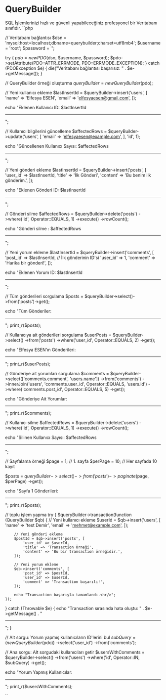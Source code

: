 # QueryBuilder
SQL İşlemlerinizi hızlı ve güvenli yapabileceğiniz profesyonel bir Veritabanı sınıfıdır.
``php

// Veritabanı bağlantısı
$dsn = 'mysql:host=localhost;dbname=querybuilder;charset=utf8mb4';
$username = 'root';
$password = '';

try {
    $pdo = new PDO($dsn, $username, $password);
    $pdo->setAttribute(PDO::ATTR_ERRMODE, PDO::ERRMODE_EXCEPTION);
} catch (PDOException $e) {
    die("Veritabanı bağlantısı başarısız: " . $e->getMessage());
}

// QueryBuilder örneği oluşturma
$queryBuilder = new QueryBuilder($pdo);

// Yeni kullanıcı ekleme
$lastInsertId = $queryBuilder->insert('users', [
    'name' => 'Elfesya ESEN',
    'email' => 'elfesyaesen@gmail.com',
]);

echo "Eklenen Kullanıcı ID: $lastInsertId<hr/>";

// Kullanıcı bilgilerini güncelleme
$affectedRows = $queryBuilder->update('users', [
    'email' => 'elfesyaesen@example.com',
], 'id', 1);

echo "Güncellenen Kullanıcı Sayısı: $affectedRows<hr/>";

// Yeni gönderi ekleme
$lastInsertId = $queryBuilder->insert('posts', [
    'user_id' => $lastInsertId,
    'title' => 'İlk Gönderi',
    'content' => 'Bu benim ilk gönderim.',
]);

echo "Eklenen Gönderi ID: $lastInsertId<hr/>";

// Gönderi silme
$affectedRows = $queryBuilder->delete('posts')
    ->where('id', Operator::EQUALS, 1)
    ->execute()
    ->rowCount();

echo "Gönderi silme : $affectedRows<hr/>";

// Yeni yorum ekleme
$lastInsertId = $queryBuilder->insert('comments', [
    'post_id' => $lastInsertId, // İlk gönderinin ID'si
    'user_id' => 1,
    'comment' => 'Harika bir gönderi!',
]);

echo "Eklenen Yorum ID: $lastInsertId<hr/>";

// Tüm gönderileri sorgulama
$posts = $queryBuilder->select()->from('posts')->get();

echo "Tüm Gönderiler:<hr/>";
print_r($posts);

// Kullanıcıya ait gönderileri sorgulama
$userPosts = $queryBuilder->select()
    ->from('posts')
    ->where('user_id', Operator::EQUALS, 2)
    ->get();

echo "Elfesya ESEN'ın Gönderileri:<hr/>";
print_r($userPosts);


// Gönderiye ait yorumları sorgulama
$comments = $queryBuilder->select(['comments.comment', 'users.name'])
    ->from('comments')
    ->innerJoin('users', 'comments.user_id', Operator::EQUALS, 'users.id')
    ->where('comments.post_id', Operator::EQUALS, 5)
    ->get();

echo "Gönderiye Ait Yorumlar:<hr/>";
print_r($comments);

// Kullanıcı silme
$affectedRows = $queryBuilder->delete('users')
    ->where('id', Operator::EQUALS, 1)
    ->execute()
    ->rowCount();

echo "Silinen Kullanıcı Sayısı: $affectedRows<hr/>";


// Sayfalama örneği
$page = 1; // 1. sayfa
$perPage = 10; // Her sayfada 10 kayıt

$posts = $queryBuilder->select()
    ->from('posts')
    ->paginate($page, $perPage)
    ->get();

echo "Sayfa 1 Gönderileri:<hr/>";
print_r($posts);


// toplu işlem yapma
try {
    $queryBuilder->transaction(function (QueryBuilder $qb) {
        // Yeni kullanıcı ekleme
        $userId = $qb->insert('users', [
            'name' => 'test Demir',
            'email' => 'mehmet@example.com',
        ]);

        // Yeni gönderi ekleme
        $postId = $qb->insert('posts', [
            'user_id' => $userId,
            'title' => 'Transaction Örneği',
            'content' => 'Bu bir transaction örneğidir.',
        ]);

        // Yeni yorum ekleme
        $qb->insert('comments', [
            'post_id' => $postId,
            'user_id' => $userId,
            'comment' => 'Transaction başarılı!',
        ]);

        echo "Transaction başarıyla tamamlandı.<hr/>";
    });
} catch (Throwable $e) {
    echo "Transaction sırasında hata oluştu: " . $e->getMessage() . "<hr/>";
}

// Alt sorgu: Yorum yapmış kullanıcıların ID'lerini bul
$subQuery = (new QueryBuilder($pdo))
    ->select('user_id')
    ->from('comments');

// Ana sorgu: Alt sorgudaki kullanıcıları getir
$usersWithComments = $queryBuilder->select()
    ->from('users')
    ->where('id', Operator::IN, $subQuery)
    ->get();

echo "Yorum Yapmış Kullanıcılar:<hr/>";
print_r($usersWithComments);

``

